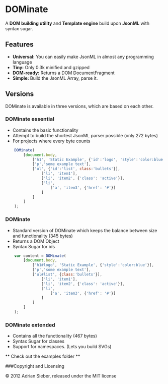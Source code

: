 # DOMinate
A **DOM building utility** and **Template engine** build upon **JsonML** with syntax sugar.

## Features
- **Universal:** You can easily make JsonML in almost any programming language
- **Tiny:** Only 0.3k minified and gzipped
- **DOM-ready:** Returns a DOM DocumentFragment
- **Simple:** Build the JsonML Array, parse it.

## Versions
DOMinate is available in three versions, which are based on each other.

### DOMinate essential
- Contains the basic functionality
- Attempt to build the shortest JsonML parser possible (only 272 bytes)
- For projects where every byte counts

```javascript
	DOMinate(
		[document.body,
			['h1', 'Static Example', {'id':'logo', 'style':'color:blue'}],
			['p','some example text'],
			['ul', {'id':'list', class:'bullets'}],
				['li', 'item1'],
                ['li', 'item2', {'class': 'active'}],
                ['li',
                    ['a', 'item3', {'href': '#'}]
                ]
			]
		]
	);
```


### DOMinate
- Standard version of DOMinate which keeps the balance between size and functionality (345 bytes)
- Returns a DOM Object
- Syntax Sugar for ids

```javascript
	var content = DOMinate(
		[document.body,
			['h1#logo', 'Static Example', {'style':'color:blue'}],
			['p','some example text'],
			['ul#list', {class:'bullets'}],
				['li', 'item1'],
                ['li', 'item2', {'class': 'active'}],
                ['li',
                    ['a', 'item3', {'href': '#'}]
                ]
			]
		]
	);
```


### DOMinate extended
- Contains all the functionality (467 bytes)
- Syntax Sugar for classes
- Support for namespaces. (Lets you build SVGs)


** Check out the examples folder **

###Copyright and Licensing

© 2012 Adrian Sieber, released under the MIT license